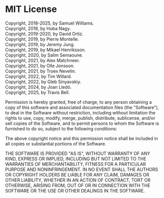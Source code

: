 # MIT License

Copyright, 2018-2025, by Samuel Williams.  
Copyright, 2018, by Huba Nagy.  
Copyright, 2019-2020, by David Ortiz.  
Copyright, 2019, by Pierre Montelle.  
Copyright, 2019, by Jeremy Jung.  
Copyright, 2019, by Mikael Henriksson.  
Copyright, 2020, by Salim Semaoune.  
Copyright, 2021, by Alex Matchneer.  
Copyright, 2021, by Olle Jonsson.  
Copyright, 2021, by Troex Nevelin.  
Copyright, 2022, by Tim Willard.  
Copyright, 2022, by Gleb Sinyavskiy.  
Copyright, 2024, by Joan Lledó.  
Copyright, 2025, by Travis Bell.  

Permission is hereby granted, free of charge, to any person obtaining a copy
of this software and associated documentation files (the "Software"), to deal
in the Software without restriction, including without limitation the rights
to use, copy, modify, merge, publish, distribute, sublicense, and/or sell
copies of the Software, and to permit persons to whom the Software is
furnished to do so, subject to the following conditions:

The above copyright notice and this permission notice shall be included in all
copies or substantial portions of the Software.

THE SOFTWARE IS PROVIDED "AS IS", WITHOUT WARRANTY OF ANY KIND, EXPRESS OR
IMPLIED, INCLUDING BUT NOT LIMITED TO THE WARRANTIES OF MERCHANTABILITY,
FITNESS FOR A PARTICULAR PURPOSE AND NONINFRINGEMENT. IN NO EVENT SHALL THE
AUTHORS OR COPYRIGHT HOLDERS BE LIABLE FOR ANY CLAIM, DAMAGES OR OTHER
LIABILITY, WHETHER IN AN ACTION OF CONTRACT, TORT OR OTHERWISE, ARISING FROM,
OUT OF OR IN CONNECTION WITH THE SOFTWARE OR THE USE OR OTHER DEALINGS IN THE
SOFTWARE.
